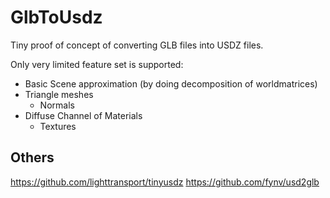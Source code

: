 # GlbToUsdz
 
Tiny proof of concept of converting GLB files into USDZ files.

Only very limited feature set is supported:
- Basic Scene approximation (by doing decomposition of worldmatrices)
- Triangle meshes
  - Normals
- Diffuse Channel of Materials
  - Textures


 ## Others
 https://github.com/lighttransport/tinyusdz
 https://github.com/fynv/usd2glb
